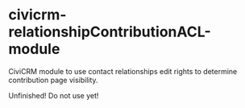 civicrm-relationshipContributionACL-module
==========================================

CiviCRM module to use contact relationships edit rights to determine contribution page visibility.

Unfinished! Do not use yet!
